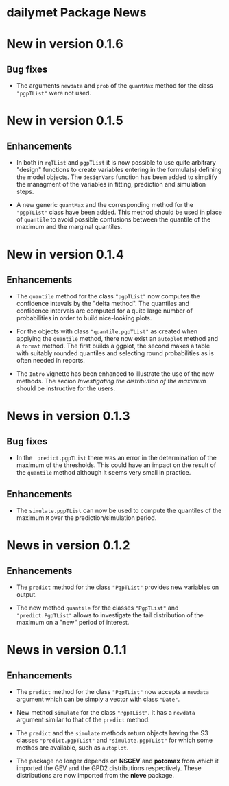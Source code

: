 
**dailymet** Package News
===========================

# New in version 0.1.6

## Bug fixes

- The arguments `newdata` and `prob` of the `quantMax` method for the 
  class `"pgpTList"` were not used.

# New in version 0.1.5

## Enhancements
- In both in `rqTList` and `pgpTList` it is now possible to use quite
  arbitrary "design" functions to create variables entering in the
  formula(s) defining the model objects. The `designVars` function has
  been added to simplify the managment of the variables in fitting,
  prediction and simulation steps.
  
- A new generic `quantMax` and the corresponding method for the
  `"pgpTList"` class have been added. This method should be used in
  place of `quantile` to avoid possible confusions between the
  quantile of the maximum and the marginal quantiles.


# New in version 0.1.4

## Enhancements

- The `quantile` method for the class `"pgpTList"` now computes the
  confidence intevals by the "delta method". The quantiles and
  confidence intervals are computed for a quite large number of
  probabilities in order to build nice-looking plots.

- For the objects with class `"quantile.pgpTList"` as created when
  applying the `quantile` method, there now exist an `autoplot` method
  and a `format` method. The first builds a ggplot, the second makes a
  table with suitably rounded quantiles and selecting round
  probabilities as is often needed in reports.

- The `Intro` vignette has been enhanced to illustrate the use of the
  new methods. The secion *Investigating the distribution of the
  maximum* should be instructive for the users.

# News in version 0.1.3

## Bug fixes

- In the ` predict.pgpTList` there was an error in the determination
  of the maximum of the thresholds. This could have an impact on the
  result of the `quantile` method although it seems very small in
  practice.

## Enhancements

- The `simulate.pgpTList` can now be used to compute the quantiles of 
  the maximum `M` over the prediction/simulation period.


# News in version 0.1.2

## Enhancements

- The `predict` method for the class `"PgpTList"` provides new
  variables on output.
  
- The new method `quantile` for the classes `"PgpTList"` and
  `"predict.PgpTList"` allows to investigate the tail distribution of
  the maximum on a "new" period of interest.

# News in version 0.1.1

## Enhancements

- The `predict` method for the class `"PgpTList"` now accepts a
  `newdata` argument which can be simply a vector with class `"Date"`.

- New method `simulate` for the class `"PgpTList"`. It has a `newdata`
  argument similar to that of the `predict` method.

- The `predict` and the `simulate` methods return objects having the
  S3 classes `"predict.pgpTList"` and `"simulate.pgpTList"` for which
  some methds are available, such as `autoplot`.

- The package no longer depends on **NSGEV** and **potomax** from
  which it imported the GEV and the GPD2 distributions
  respectively. These distributions are now imported from the
  **nieve** package.
